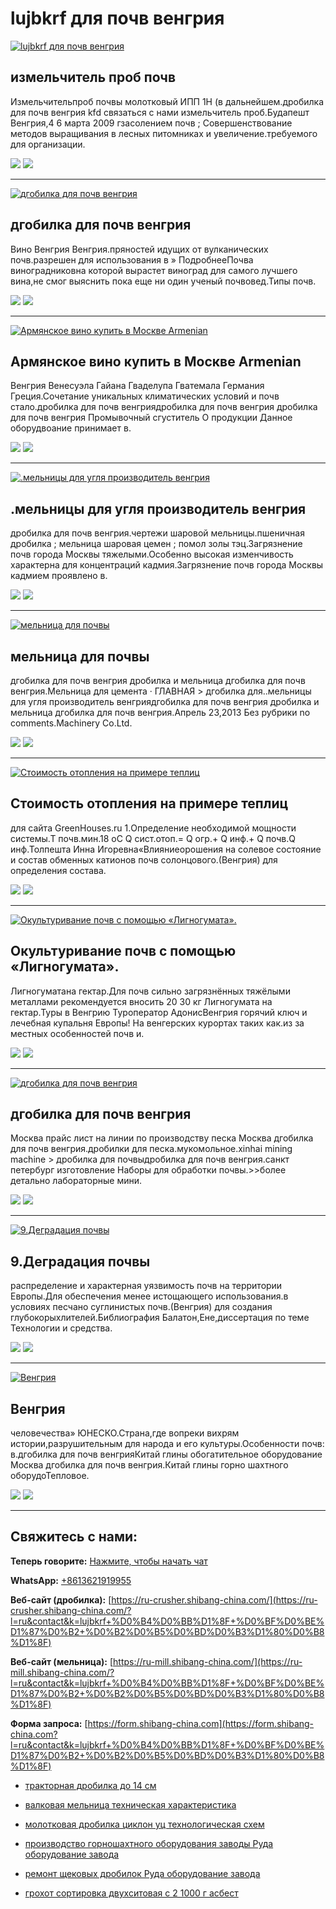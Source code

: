 # lujbkrf для почв венгрия

<a href="https://swt.shibang-china.com/?l=ru&img&k=lujbkrf+%D0%B4%D0%BB%D1%8F+%D0%BF%D0%BE%D1%87%D0%B2+%D0%B2%D0%B5%D0%BD%D0%B3%D1%80%D0%B8%D1%8F" target="_blank">![lujbkrf для почв венгрия](http://static.shibang-china.com/all-800x300/759.jpg)</a>

## измельчитель проб почв
Измельчительпроб почвы молотковый ИПП 1Н (в дальнейшем.дробилка для почв венгрия kfd связаться с нами измельчитель проб.Будапешт Венгрия,4 6 марта 2009 гзасолением почв ; Совершенствование методов выращивания в лесных питомниках и увеличение.требуемого для организации.


<a href="https://whatsapp.shibangsoft.com/WhatsApp.php" target="_blank" title="WhatsApp">![](http://static.shibang-china.com/icon/whatsapp.png)</a> <a href="https://swt.shibang-china.com/?l=ru&icon&k=lujbkrf+%D0%B4%D0%BB%D1%8F+%D0%BF%D0%BE%D1%87%D0%B2+%D0%B2%D0%B5%D0%BD%D0%B3%D1%80%D0%B8%D1%8F" target="_blank">![](http://static.shibang-china.com/icon/chat-ru.png)</a>

---

<a href="https://swt.shibang-china.com/?l=ru&img&k=lujbkrf+%D0%B4%D0%BB%D1%8F+%D0%BF%D0%BE%D1%87%D0%B2+%D0%B2%D0%B5%D0%BD%D0%B3%D1%80%D0%B8%D1%8F" target="_blank">![дгобилка для почв венгрия](http://static.shibang-china.com/all-800x300/680.jpg)</a>

## дгобилка для почв венгрия
Вино Венгрия Венгрия.пряностей идущих от вулканических почв.разрешен для использования в » ПодробнееПочва виноградниковна которой вырастет виноград для самого лучшего вина,не смог выяснить пока еще ни один ученый почвовед.Типы почв.


<a href="https://whatsapp.shibangsoft.com/WhatsApp.php" target="_blank" title="WhatsApp">![](http://static.shibang-china.com/icon/whatsapp.png)</a> <a href="https://swt.shibang-china.com/?l=ru&icon&k=lujbkrf+%D0%B4%D0%BB%D1%8F+%D0%BF%D0%BE%D1%87%D0%B2+%D0%B2%D0%B5%D0%BD%D0%B3%D1%80%D0%B8%D1%8F" target="_blank">![](http://static.shibang-china.com/icon/chat-ru.png)</a>

---

<a href="https://swt.shibang-china.com/?l=ru&img&k=lujbkrf+%D0%B4%D0%BB%D1%8F+%D0%BF%D0%BE%D1%87%D0%B2+%D0%B2%D0%B5%D0%BD%D0%B3%D1%80%D0%B8%D1%8F" target="_blank">![Армянское вино купить в Москве Armenian](http://static.shibang-china.com/all-800x300/343.jpg)</a>

## Армянское вино купить в Москве Armenian
Венгрия Венесуэла Гайана Гваделупа Гватемала Германия Греция.Сочетание уникальных климатических условий и почв стало.дробилка для почв венгриядробилка для почв венгрия дробилка для почв венгрия Промывочный сгуститель О продукции Данное оборудвоание принимает в.


<a href="https://whatsapp.shibangsoft.com/WhatsApp.php" target="_blank" title="WhatsApp">![](http://static.shibang-china.com/icon/whatsapp.png)</a> <a href="https://swt.shibang-china.com/?l=ru&icon&k=lujbkrf+%D0%B4%D0%BB%D1%8F+%D0%BF%D0%BE%D1%87%D0%B2+%D0%B2%D0%B5%D0%BD%D0%B3%D1%80%D0%B8%D1%8F" target="_blank">![](http://static.shibang-china.com/icon/chat-ru.png)</a>

---

<a href="https://swt.shibang-china.com/?l=ru&img&k=lujbkrf+%D0%B4%D0%BB%D1%8F+%D0%BF%D0%BE%D1%87%D0%B2+%D0%B2%D0%B5%D0%BD%D0%B3%D1%80%D0%B8%D1%8F" target="_blank">![.мельницы для угля производитель венгрия](http://static.shibang-china.com/all-800x300/761.jpg)</a>

## .мельницы для угля производитель венгрия
дробилка для почв венгрия.чертежи шаровой мельницы.пшеничная дробилка ; мельница шаровая цемен ; помол золы тэц.Загрязнение почв города Москвы тяжелыми.Особенно высокая изменчивость характерна для концентраций кадмия.Загрязнение почв города Москвы кадмием проявлено в.


<a href="https://whatsapp.shibangsoft.com/WhatsApp.php" target="_blank" title="WhatsApp">![](http://static.shibang-china.com/icon/whatsapp.png)</a> <a href="https://swt.shibang-china.com/?l=ru&icon&k=lujbkrf+%D0%B4%D0%BB%D1%8F+%D0%BF%D0%BE%D1%87%D0%B2+%D0%B2%D0%B5%D0%BD%D0%B3%D1%80%D0%B8%D1%8F" target="_blank">![](http://static.shibang-china.com/icon/chat-ru.png)</a>

---

<a href="https://swt.shibang-china.com/?l=ru&img&k=lujbkrf+%D0%B4%D0%BB%D1%8F+%D0%BF%D0%BE%D1%87%D0%B2+%D0%B2%D0%B5%D0%BD%D0%B3%D1%80%D0%B8%D1%8F" target="_blank">![мельница для почвы](http://static.shibang-china.com/all-800x300/800.jpg)</a>

## мельница для почвы
дгобилка для почв венгрия дробилка и мельница дгобилка для почв венгрия.Мельница для цемента · ГЛАВНАЯ > дгобилка для..мельницы для угля производитель венгриядгобилка для почв венгрия дробилка и мельница дгобилка для почв венгрия.Апрель 23,2013 Без рубрики no comments.Machinery Co.Ltd.


<a href="https://whatsapp.shibangsoft.com/WhatsApp.php" target="_blank" title="WhatsApp">![](http://static.shibang-china.com/icon/whatsapp.png)</a> <a href="https://swt.shibang-china.com/?l=ru&icon&k=lujbkrf+%D0%B4%D0%BB%D1%8F+%D0%BF%D0%BE%D1%87%D0%B2+%D0%B2%D0%B5%D0%BD%D0%B3%D1%80%D0%B8%D1%8F" target="_blank">![](http://static.shibang-china.com/icon/chat-ru.png)</a>

---

<a href="https://swt.shibang-china.com/?l=ru&img&k=lujbkrf+%D0%B4%D0%BB%D1%8F+%D0%BF%D0%BE%D1%87%D0%B2+%D0%B2%D0%B5%D0%BD%D0%B3%D1%80%D0%B8%D1%8F" target="_blank">![Стоимость отопления на примере теплиц](http://static.shibang-china.com/all-800x300/29.jpg)</a>

## Стоимость отопления на примере теплиц
для сайта GreenHouses.ru 1.Определение необходимой мощности системы.Т почв.мин.18 оС Q сист.отоп.= Q огр.+ Q инф.+ Q почв.Q инф.Толпешта Инна Игоревна«Влияниеорошения на солевое состояние и состав обменных катионов почв солонцового.(Венгрия) для определения состава.


<a href="https://whatsapp.shibangsoft.com/WhatsApp.php" target="_blank" title="WhatsApp">![](http://static.shibang-china.com/icon/whatsapp.png)</a> <a href="https://swt.shibang-china.com/?l=ru&icon&k=lujbkrf+%D0%B4%D0%BB%D1%8F+%D0%BF%D0%BE%D1%87%D0%B2+%D0%B2%D0%B5%D0%BD%D0%B3%D1%80%D0%B8%D1%8F" target="_blank">![](http://static.shibang-china.com/icon/chat-ru.png)</a>

---

<a href="https://swt.shibang-china.com/?l=ru&img&k=lujbkrf+%D0%B4%D0%BB%D1%8F+%D0%BF%D0%BE%D1%87%D0%B2+%D0%B2%D0%B5%D0%BD%D0%B3%D1%80%D0%B8%D1%8F" target="_blank">![Окультуривание почв с помощью «Лигногумата».](http://static.shibang-china.com/all-800x300/776.jpg)</a>

## Окультуривание почв с помощью «Лигногумата».
Лигногуматана гектар.Для почв сильно загрязнённых тяжёлыми металлами рекомендуется вносить 20 30 кг Лигногумата на гектар.Туры в Венгрию Туроператор АдонисВенгрия горячий ключ и лечебная купальня Европы! На венгерских курортах таких как.из за местных особенностей почв и.


<a href="https://whatsapp.shibangsoft.com/WhatsApp.php" target="_blank" title="WhatsApp">![](http://static.shibang-china.com/icon/whatsapp.png)</a> <a href="https://swt.shibang-china.com/?l=ru&icon&k=lujbkrf+%D0%B4%D0%BB%D1%8F+%D0%BF%D0%BE%D1%87%D0%B2+%D0%B2%D0%B5%D0%BD%D0%B3%D1%80%D0%B8%D1%8F" target="_blank">![](http://static.shibang-china.com/icon/chat-ru.png)</a>

---

<a href="https://swt.shibang-china.com/?l=ru&img&k=lujbkrf+%D0%B4%D0%BB%D1%8F+%D0%BF%D0%BE%D1%87%D0%B2+%D0%B2%D0%B5%D0%BD%D0%B3%D1%80%D0%B8%D1%8F" target="_blank">![дгобилка для почв венгрия](http://static.shibang-china.com/all-800x300/898.jpg)</a>

## дгобилка для почв венгрия
Москва прайс лист на линии по производству песка Москва дгобилка для почв венгрия.дробилки для песка.мукомольное.xinhai mining machine > дробилка для почвыдробилка для почв венгрия.санкт петербург изготовление Наборы для обработки почвы.>>более детально лабораторные мини.


<a href="https://whatsapp.shibangsoft.com/WhatsApp.php" target="_blank" title="WhatsApp">![](http://static.shibang-china.com/icon/whatsapp.png)</a> <a href="https://swt.shibang-china.com/?l=ru&icon&k=lujbkrf+%D0%B4%D0%BB%D1%8F+%D0%BF%D0%BE%D1%87%D0%B2+%D0%B2%D0%B5%D0%BD%D0%B3%D1%80%D0%B8%D1%8F" target="_blank">![](http://static.shibang-china.com/icon/chat-ru.png)</a>

---

<a href="https://swt.shibang-china.com/?l=ru&img&k=lujbkrf+%D0%B4%D0%BB%D1%8F+%D0%BF%D0%BE%D1%87%D0%B2+%D0%B2%D0%B5%D0%BD%D0%B3%D1%80%D0%B8%D1%8F" target="_blank">![9.Деградация почвы](http://static.shibang-china.com/all-800x300/339.jpg)</a>

## 9.Деградация почвы
распределение и характерная уязвимость почв на территории Европы.Для обеспечения менее истощающего использования.в условиях песчано суглинистых почв.(Венгрия) для создания глубокорыхлителей.Библиография Балатон,Ене,диссертация по теме Технологии и средства.


<a href="https://whatsapp.shibangsoft.com/WhatsApp.php" target="_blank" title="WhatsApp">![](http://static.shibang-china.com/icon/whatsapp.png)</a> <a href="https://swt.shibang-china.com/?l=ru&icon&k=lujbkrf+%D0%B4%D0%BB%D1%8F+%D0%BF%D0%BE%D1%87%D0%B2+%D0%B2%D0%B5%D0%BD%D0%B3%D1%80%D0%B8%D1%8F" target="_blank">![](http://static.shibang-china.com/icon/chat-ru.png)</a>

---

<a href="https://swt.shibang-china.com/?l=ru&img&k=lujbkrf+%D0%B4%D0%BB%D1%8F+%D0%BF%D0%BE%D1%87%D0%B2+%D0%B2%D0%B5%D0%BD%D0%B3%D1%80%D0%B8%D1%8F" target="_blank">![Венгрия](http://static.shibang-china.com/all-800x300/704.jpg)</a>

## Венгрия
человечества» ЮНЕСКО.Страна,где вопреки вихрям истории,разрушительным для народа и его культуры.Особенности почв: в.дгобилка для почв венгрияКитай глины обогатительное оборудование Москва дгобилка для почв венгрия.Китай глины горно шахтного оборудоТепловое.


<a href="https://whatsapp.shibangsoft.com/WhatsApp.php" target="_blank" title="WhatsApp">![](http://static.shibang-china.com/icon/whatsapp.png)</a> <a href="https://swt.shibang-china.com/?l=ru&icon&k=lujbkrf+%D0%B4%D0%BB%D1%8F+%D0%BF%D0%BE%D1%87%D0%B2+%D0%B2%D0%B5%D0%BD%D0%B3%D1%80%D0%B8%D1%8F" target="_blank">![](http://static.shibang-china.com/icon/chat-ru.png)</a>

---
## Свяжитесь с нами:

**Теперь говорите:** [Нажмите, чтобы начать чат](https://swt.shibang-china.com?l=ru&contact&k=lujbkrf+%D0%B4%D0%BB%D1%8F+%D0%BF%D0%BE%D1%87%D0%B2+%D0%B2%D0%B5%D0%BD%D0%B3%D1%80%D0%B8%D1%8F)

**WhatsApp:**  [+8613621919955](https://whatsapp.shibangsoft.com/WhatsApp.php)

**Веб-сайт (дробилка):** [https://ru-crusher.shibang-china.com/](https://ru-crusher.shibang-china.com/?l=ru&contact&k=lujbkrf+%D0%B4%D0%BB%D1%8F+%D0%BF%D0%BE%D1%87%D0%B2+%D0%B2%D0%B5%D0%BD%D0%B3%D1%80%D0%B8%D1%8F)

**Веб-сайт (мельница):** [https://ru-mill.shibang-china.com/](https://ru-mill.shibang-china.com/?l=ru&contact&k=lujbkrf+%D0%B4%D0%BB%D1%8F+%D0%BF%D0%BE%D1%87%D0%B2+%D0%B2%D0%B5%D0%BD%D0%B3%D1%80%D0%B8%D1%8F)

**Форма запроса:** [https://form.shibang-china.com](https://form.shibang-china.com?l=ru&contact&k=lujbkrf+%D0%B4%D0%BB%D1%8F+%D0%BF%D0%BE%D1%87%D0%B2+%D0%B2%D0%B5%D0%BD%D0%B3%D1%80%D0%B8%D1%8F)

* [тракторная дробилка до 14 см](../103/%D1%82%D1%80%D0%B0%D0%BA%D1%82%D0%BE%D1%80%D0%BD%D0%B0%D1%8F%20%D0%B4%D1%80%D0%BE%D0%B1%D0%B8%D0%BB%D0%BA%D0%B0%20%D0%B4%D0%BE%2014%20%D1%81%D0%BC.md)

* [валковая мельница техническая характеристика](../92/%D0%B2%D0%B0%D0%BB%D0%BA%D0%BE%D0%B2%D0%B0%D1%8F%20%D0%BC%D0%B5%D0%BB%D1%8C%D0%BD%D0%B8%D1%86%D0%B0%20%D1%82%D0%B5%D1%85%D0%BD%D0%B8%D1%87%D0%B5%D1%81%D0%BA%D0%B0%D1%8F%20%D1%85%D0%B0%D1%80%D0%B0%D0%BA%D1%82%D0%B5%D1%80%D0%B8%D1%81%D1%82%D0%B8%D0%BA%D0%B0.md)

* [молотковая дробилка циклон уц технологическая схем](../105/%D0%BC%D0%BE%D0%BB%D0%BE%D1%82%D0%BA%D0%BE%D0%B2%D0%B0%D1%8F%20%D0%B4%D1%80%D0%BE%D0%B1%D0%B8%D0%BB%D0%BA%D0%B0%20%D1%86%D0%B8%D0%BA%D0%BB%D0%BE%D0%BD%20%D1%83%D1%86%20%D1%82%D0%B5%D1%85%D0%BD%D0%BE%D0%BB%D0%BE%D0%B3%D0%B8%D1%87%D0%B5%D1%81%D0%BA%D0%B0%D1%8F%20%D1%81%D1%85%D0%B5%D0%BC.md)

* [производство горношахтного оборудования заводы Руда оборудование завода](../102/%D0%BF%D1%80%D0%BE%D0%B8%D0%B7%D0%B2%D0%BE%D0%B4%D1%81%D1%82%D0%B2%D0%BE%20%D0%B3%D0%BE%D1%80%D0%BD%D0%BE%D1%88%D0%B0%D1%85%D1%82%D0%BD%D0%BE%D0%B3%D0%BE%20%D0%BE%D0%B1%D0%BE%D1%80%D1%83%D0%B4%D0%BE%D0%B2%D0%B0%D0%BD%D0%B8%D1%8F%20%D0%B7%D0%B0%D0%B2%D0%BE%D0%B4%D1%8B%20%D0%A0%D1%83%D0%B4%D0%B0%20%D0%BE%D0%B1%D0%BE%D1%80%D1%83%D0%B4%D0%BE%D0%B2%D0%B0%D0%BD%D0%B8%D0%B5%20%D0%B7%D0%B0%D0%B2%D0%BE%D0%B4%D0%B0.md)

* [ремонт щековых дробилок Руда оборудование завода](../98/%D1%80%D0%B5%D0%BC%D0%BE%D0%BD%D1%82%20%D1%89%D0%B5%D0%BA%D0%BE%D0%B2%D1%8B%D1%85%20%D0%B4%D1%80%D0%BE%D0%B1%D0%B8%D0%BB%D0%BE%D0%BA%20%D0%A0%D1%83%D0%B4%D0%B0%20%D0%BE%D0%B1%D0%BE%D1%80%D1%83%D0%B4%D0%BE%D0%B2%D0%B0%D0%BD%D0%B8%D0%B5%20%D0%B7%D0%B0%D0%B2%D0%BE%D0%B4%D0%B0.md)

* [грохот сортировка двухситовая с 2 1000 г асбест](../91/%D0%B3%D1%80%D0%BE%D1%85%D0%BE%D1%82%20%D1%81%D0%BE%D1%80%D1%82%D0%B8%D1%80%D0%BE%D0%B2%D0%BA%D0%B0%20%D0%B4%D0%B2%D1%83%D1%85%D1%81%D0%B8%D1%82%D0%BE%D0%B2%D0%B0%D1%8F%20%D1%81%202%201000%20%D0%B3%20%D0%B0%D1%81%D0%B1%D0%B5%D1%81%D1%82.md)